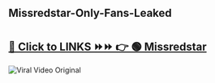 
 ## Missredstar-Only-Fans-Leaked

# <h2><a href="https://clipsfans.com/Missredstar&ref=git">🔗 Click to LINKS ⏩⏩ 👉 🟢 Missredstar </a></h2>

<a href="https://clipsfans.com/Missredstar&ref=git" rel="nofollow" data-target="animated-image.originalLink"><img src="https://i.ibb.co.com/xMMVF88/686577567.gif" alt="Viral Video Original" style="max-width: 100%; display: inline-block;" data-target="animated-image.originalImage"></a>
